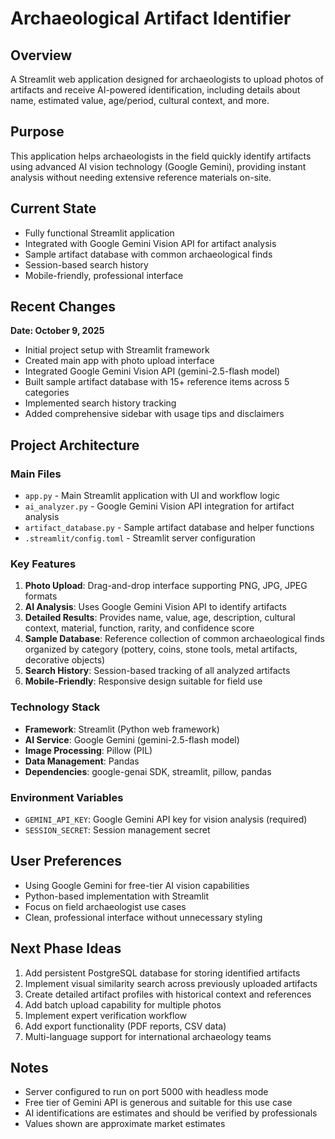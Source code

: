 # Archaeological Artifact Identifier

## Overview
A Streamlit web application designed for archaeologists to upload photos of artifacts and receive AI-powered identification, including details about name, estimated value, age/period, cultural context, and more.

## Purpose
This application helps archaeologists in the field quickly identify artifacts using advanced AI vision technology (Google Gemini), providing instant analysis without needing extensive reference materials on-site.

## Current State
- Fully functional Streamlit application
- Integrated with Google Gemini Vision API for artifact analysis
- Sample artifact database with common archaeological finds
- Session-based search history
- Mobile-friendly, professional interface

## Recent Changes
**Date: October 9, 2025**
- Initial project setup with Streamlit framework
- Created main app with photo upload interface
- Integrated Google Gemini Vision API (gemini-2.5-flash model)
- Built sample artifact database with 15+ reference items across 5 categories
- Implemented search history tracking
- Added comprehensive sidebar with usage tips and disclaimers

## Project Architecture

### Main Files
- `app.py` - Main Streamlit application with UI and workflow logic
- `ai_analyzer.py` - Google Gemini Vision API integration for artifact analysis
- `artifact_database.py` - Sample artifact database and helper functions
- `.streamlit/config.toml` - Streamlit server configuration

### Key Features
1. **Photo Upload**: Drag-and-drop interface supporting PNG, JPG, JPEG formats
2. **AI Analysis**: Uses Google Gemini Vision API to identify artifacts
3. **Detailed Results**: Provides name, value, age, description, cultural context, material, function, rarity, and confidence score
4. **Sample Database**: Reference collection of common archaeological finds organized by category (pottery, coins, stone tools, metal artifacts, decorative objects)
5. **Search History**: Session-based tracking of all analyzed artifacts
6. **Mobile-Friendly**: Responsive design suitable for field use

### Technology Stack
- **Framework**: Streamlit (Python web framework)
- **AI Service**: Google Gemini (gemini-2.5-flash model)
- **Image Processing**: Pillow (PIL)
- **Data Management**: Pandas
- **Dependencies**: google-genai SDK, streamlit, pillow, pandas

### Environment Variables
- `GEMINI_API_KEY`: Google Gemini API key for vision analysis (required)
- `SESSION_SECRET`: Session management secret

## User Preferences
- Using Google Gemini for free-tier AI vision capabilities
- Python-based implementation with Streamlit
- Focus on field archaeologist use cases
- Clean, professional interface without unnecessary styling

## Next Phase Ideas
1. Add persistent PostgreSQL database for storing identified artifacts
2. Implement visual similarity search across previously uploaded artifacts
3. Create detailed artifact profiles with historical context and references
4. Add batch upload capability for multiple photos
5. Implement expert verification workflow
6. Add export functionality (PDF reports, CSV data)
7. Multi-language support for international archaeology teams

## Notes
- Server configured to run on port 5000 with headless mode
- Free tier of Gemini API is generous and suitable for this use case
- AI identifications are estimates and should be verified by professionals
- Values shown are approximate market estimates